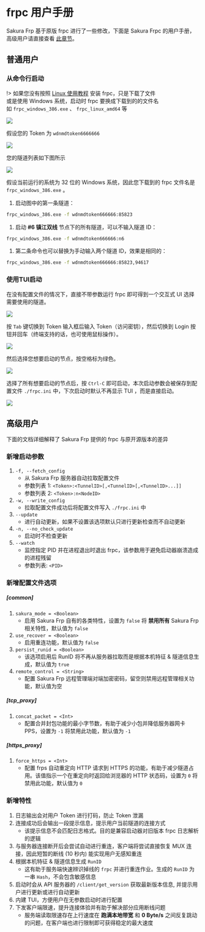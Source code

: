 # frpc 用户手册

Sakura Frp 基于原版 frpc 进行了一些修改，下面是 Sakura Frpc 的用户手册，高级用户请直接查看 [此章节](#高级用户)。

## 普通用户

### 从命令行启动

!> 如果您没有按照 [Linux 使用教程](/usage/linux) 安装 frpc，只是下载了文件  
或是使用 Windows 系统，启动时 frpc 要换成下载到的的文件名  
如 `frpc_windows_386.exe` 、 `frpc_linux_amd64` 等

![](_images/manual-0.png)

假设您的 Token 为 `wdnmdtoken6666666`

![](_images/manual-1.png)

您的隧道列表如下图所示

![](_images/manual-2.png)

假设当前运行的系统为 32 位的 Windows 系统，因此您下载到的 frpc 文件名是 `frpc_windows_386.exe` 。

1. 启动图中的第一条隧道：
```cmd
frpc_windows_386.exe -f wdnmdtoken666666:85823
```

1. 启动 **#6 镇江双线** 节点下的所有隧道，可以不输入隧道 ID：
```cmd
frpc_windows_386.exe -f wdnmdtoken666666:n6
```

1. 第二条命令也可以替换为手动输入两个隧道 ID，效果是相同的：
```cmd
frpc_windows_386.exe -f wdnmdtoken666666:85823,94617
```

### 使用TUI启动

在没有配置文件的情况下，直接不带参数运行 frpc 即可得到一个交互式 UI 选择需要使用的隧道。

![](_images/tui-0.png)

按 `Tab` 键切换到 Token 输入框后输入 Token（访问密钥），然后切换到 Login 按钮并回车（终端支持的话，也可使用鼠标操作）。

![](_images/tui-1.png)

然后选择您想要启动的节点，按空格标为绿色。

![](_images/tui-2.png)

选择了所有想要启动的节点后，按 `Ctrl-C` 即可启动，本次启动参数会被保存到配置文件 `./frpc.ini` 中，下次启动时默认不再显示 TUI ，而是直接启动。

![](_images/tui-3.png)

## 高级用户

下面的文档详细解释了 Sakura Frp 提供的 frpc 与原开源版本的差异

### 新增启动参数

1. `-f, --fetch_config`
   - 从 Sakura Frp 服务器自动拉取配置文件
   - 参数列表 1: `<Token>:<TunnelID>[,<TunnelID>[,<TunnelID>...]]`
   - 参数列表 2: `<Token>:n<NodeID>`
1. `-w, --write_config`
   - 拉取配置文件成功后将配置文件写入 `./frpc.ini` 中
1. `--update`
   - 进行自动更新，如果不设置该选项默认只进行更新检查而不自动更新
1. `-n, --no_check_update`
   - 启动时不检查更新
2. `--watch`
   - 监控指定 PID 并在进程退出时退出 frpc，该参数用于避免启动器崩溃造成的进程残留
   - 参数列表: `<PID>`

### 新增配置文件选项

##### [common]
1. `sakura_mode = <Boolean>`
   - 启用 Sakura Frp 自有的各类特性，设置为 `false` 将 **禁用所有** Sakura Frp 相关特性，默认值为 `false` 
2. `use_recover = <Boolean>`
   - 启用重连功能，默认值为 `false`
3. `persist_runid = <Boolean>`
   - 该选项启用后 RunID 将不再从服务器拉取而是根据本机特征 & 隧道信息生成，默认值为 `true`
4. `remote_control = <String>`
   - 配置 Sakura Frp 远程管理端对端加密密码，留空则禁用远程管理相关功能，默认值为空

##### [tcp_proxy]
1. `concat_packet = <Int>`
   - 配置合并封包功能的最小字节数，有助于减少小包并降低服务器网卡 PPS，设置为 `-1` 将禁用此功能，默认值为 `-1`

##### [https_proxy]
1. `force_https = <Int>`
   - 配置 frps 自动重定向 HTTP 请求到 HTTPS 的功能，有助于减少隧道占用。该值指示一个在重定向时返回给浏览器的 HTTP 状态码，设置为 `0` 将禁用此功能，默认值为 `0`

### 新增特性

1. 日志输出会对用户 Token 进行打码，防止 Token 泄漏
1. 连接成功后会输出一段提示信息，提示用户当前隧道的连接方式
   - 该提示信息不会匹配日志格式。目的是兼容启动器对旧版本 frpc 日志解析的逻辑
1. 与服务器连接断开后会尝试自动进行重连，客户端将尝试直接恢复 MUX 连接，因此短暂的断线 (10 秒内) 能实现用户无感知重连
1. 根据本机特征 & 隧道信息生成 `RunID`
   - 这有助于服务端快速辨识掉线的 `frpc` 并进行重连作业。生成的 `RunID` 为一串 `Hash`，不会包含敏感信息
1. 启动时会从 API 服务器的 `/client/get_version` 获取最新版本信息, 并提示用户进行更新或进行自动更新
1. 内建 TUI，方便用户在无参数启动时进行配置
1. 下发客户端限速，提升连接体验并有助于解决部分应用断线问题
   - 服务端读取限速存在上行速度在 **跑满本地带宽** 和 **0 Byte/s** 之间反复跳动的问题，在客户端也进行限制即可获得稳定的最大速度
